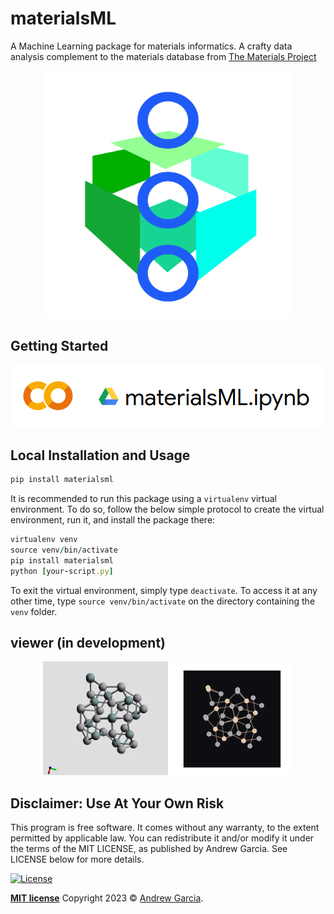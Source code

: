 # materialsML

A Machine Learning package for materials informatics. A crafty data analysis complement to the materials database from [The Materials Project](https://materialsproject.org)


<center><img src="https://raw.githubusercontent.com/andrewrgarcia/materialsML/main/materialsML.svg" width="400"></center>

## Getting Started 

<a href="https://colab.research.google.com/drive/19PD1d6FlRWKdhBYoTWkKfI9O3XiLDZeM?usp=sharing"><img src="https://raw.githubusercontent.com/andrewrgarcia/materialsML/main/notebook.png"></a>


## Local Installation and Usage 

```ruby
pip install materialsml
```
It is recommended to run this package using a `virtualenv` virtual environment. To do so, follow the below simple protocol to create the virtual environment, run it, and install the package there:

```ruby 
virtualenv venv
source venv/bin/activate
pip install materialsml
python [your-script.py]
```
To exit the virtual environment, simply type `deactivate`. To access it at any other time, type `source venv/bin/activate` on the directory containing the `venv` folder. 


## viewer (in development)

<center><img src="https://raw.githubusercontent.com/andrewrgarcia/materialsML/main/examples/images/materialsML_view0124.png" width="400"></center>


## Disclaimer: Use At Your Own Risk

This program is free software. It comes without any warranty, to the extent permitted by applicable law. You can redistribute it and/or modify it under the terms of the MIT LICENSE, as published by Andrew Garcia. See LICENSE below for more details.

[![License](http://img.shields.io/:license-mit-blue.svg?style=flat-square)](http://badges.mit-license.org)

**[MIT license](./LICENSE)** Copyright 2023 © <a href="https://github.com/andrewrgarcia" target="_blank">Andrew Garcia</a>.

